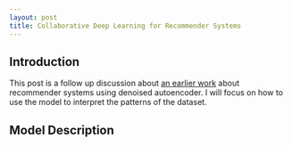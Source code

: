```yaml
---
layout: post
title: Collaborative Deep Learning for Recommender Systems
---
```

## Introduction

This post is a follow up discussion about [an earlier work](https://github.com/xiaoouzhang/Collaborative-Deep-Learning-for-Recommender-Systems) about recommender systems using denoised autoencoder. I will focus on how to use the model to interpret the patterns of the dataset.

## Model Description

